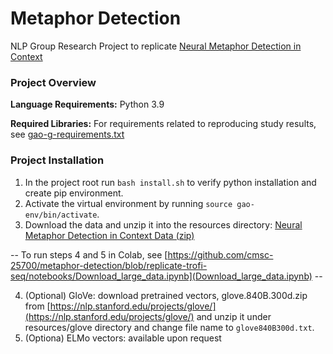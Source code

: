 # Metaphor Detection
NLP Group Research Project to replicate <a href="https://arxiv.org/pdf/1808.09653.pdf" target="_blank">Neural Metaphor Detection in Context</a>
### Project Overview
**Language Requirements:**
Python 3.9

**Required Libraries:**
For requirements related to reproducing study results, see [gao-g-requirements.txt](gao-g-requirements.txt)

### Project Installation
1. In the project root run `bash install.sh` to verify python installation and create pip environment.
2. Activate the virtual environment by running `source gao-env/bin/activate`.
3. Download the data and unzip it into the resources directory: <a href="https://drive.google.com/file/d/18tBHegty7sWreqj9Fp8zETKloeOpsGHO/view?usp=sharing" target="_blank">Neural Metaphor Detection in Context Data (zip)</a>

-- To run steps 4 and 5 in Colab, see [https://github.com/cmsc-25700/metaphor-detection/blob/replicate-trofi-seq/notebooks/Download_large_data.ipynb](Download_large_data.ipynb) --

4. (Optional) GloVe: download pretrained vectors, glove.840B.300d.zip from [https://nlp.stanford.edu/projects/glove/](https://nlp.stanford.edu/projects/glove/) and unzip it under resources/glove directory and change file name to `glove840B300d.txt`.
5. (Optiona) ELMo vectors: available upon request